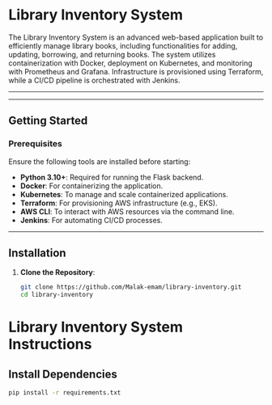 # Library Inventory System

The Library Inventory System is an advanced web-based application built to efficiently manage library books, including functionalities for adding, updating, borrowing, and returning books. The system utilizes containerization with Docker, deployment on Kubernetes, and monitoring with Prometheus and Grafana. Infrastructure is provisioned using Terraform, while a CI/CD pipeline is orchestrated with Jenkins.

---
---

## Getting Started

### Prerequisites

Ensure the following tools are installed before starting:  

- **Python 3.10+**: Required for running the Flask backend.  
- **Docker**: For containerizing the application.  
- **Kubernetes**: To manage and scale containerized applications.  
- **Terraform**: For provisioning AWS infrastructure (e.g., EKS).  
- **AWS CLI**: To interact with AWS resources via the command line.  
- **Jenkins**: For automating CI/CD processes.  
  

---

## Installation

1. **Clone the Repository**:  
   ```bash
   git clone https://github.com/Malak-emam/library-inventory.git
   cd library-inventory

# Library Inventory System Instructions

## Install Dependencies

```bash
pip install -r requirements.txt



